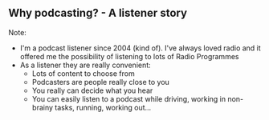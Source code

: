 ## Why podcasting? - A listener story

Note:
* I'm a podcast listener since 2004 (kind of). I've always loved radio and it offered me the possibility of listening to lots of Radio Programmes
* As a listener they are really convenient:
	* Lots of content to choose from
	* Podcasters are people really close to you
	* You really can decide what you hear
	* You can easily listen to a podcast while driving, working in non-brainy tasks, running, working out...
